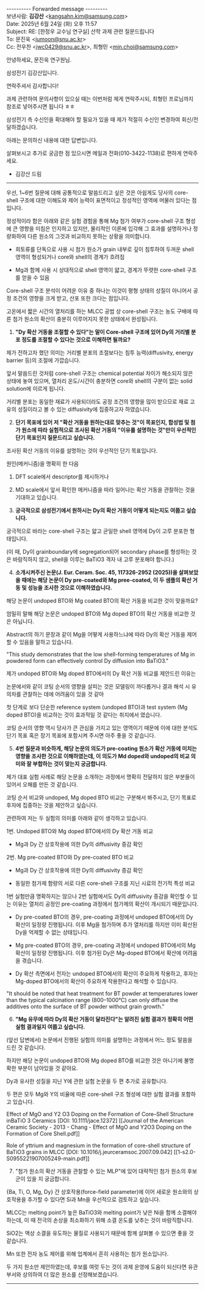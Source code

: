 
  ---------- Forwarded message ---------  
보낸사람: **김강산** <[kangsahn.kim@samsung.com](mailto:kangsahn.kim@samsung.com)>  
Date: 2025년 6월 24일 (화) 오후 11:57  
Subject: RE: [한정우 교수님 연구실] 산학 과제 관련 질문드립니다  
To: 문진욱 <[jumoon@snu.ac.kr](mailto:jumoon@snu.ac.kr)>  
Cc: ­전우찬 <[jwc0429@snu.ac.kr](mailto:jwc0429@snu.ac.kr)>, 최형민 <[min.choi@samsung.com](mailto:min.choi@samsung.com)>

안녕하세요, 문진욱 연구원님.

삼성전기 김강산입니다.

연락주셔서 감사합니다!

과제 관련하여 문의사항이 있으실 때는 이번처럼 제게 연락주시되, 최형민 프로님까지 참조로 넣어주시면 됩니다 ㅎㅎ

삼성전기 측 수신인을 확대해야 할 필요가 있을 때 제가 적절히 수신인 변경하여 회신/전달하겠습니다.

아래는 문의하신 내용에 대한 답변입니다.

살펴보시고 추가로 궁금한 점 있으시면 메일과 전화(010-3422-1138)로 편하게 연락주세요.

- 김강산 드림
---
우선, 1~6번 질문에 대해 공통적으로 말씀드리고 싶은 것은 아쉽게도 당사의 core-shell 구조에 대한 이해도와 제어 능력이 표면적이고 정성적인 영역에 머물러 있다는 점입니다.

정성적이라 함은 아래와 같은 실험 경험을 통해 Mg 첨가 여부가 core-shell 구조 형성에 큰 영향을 미침은 인지하고 있지만, 물리적인 이론에 입각해 그 효과를 설명하거나 정량화하여 다른 원소의 그것과 비교하지 못하는 상황을 의미합니다.

- 희토류를 단독으로 사용 시 첨가 원소가 grain 내부로 깊이 침투하여 두꺼운 shell 영역이 형성되거나 core와 shell의 경계가 흐려짐

- Mg과 함께 사용 시 상대적으로 shell 영역이 얇고, 경계가 뚜렷한 core-shell 구조를 얻을 수 있음

Core-shell 구조 분석이 어려운 이유 중 하나는 이것이 평형 상태의 성질이 아니어서 공정 조건의 영향을 크게 받고, 산포 또한 크다는 점입니다.

고온에서 짧은 시간의 열처리를 하는 MLCC 공법 상 core-shell 구조는 농도 구배에 따른 첨가 원소의 확산이 충분히 이루어지지 못한 상태에서 완성됩니다.

1. __"Dy 확산 거동을 조절할 수 있다"는 말이 Core-shell 구조에 있어 Dy의 거리별 분포 정도를 조절할 수 있다는 것으로 이해하면 될까요?__

제가 전하고자 했던 의미는 거리별 분포의 조절보다는 침투 능력(diffusivity, energy barrier 등)의 조절에 가깝습니다.

앞서 말씀드린 것처럼 core-shell 구조는 chemical potential 차이가 해소되지 않은 상태에 놓여 있으며, 열처리 온도/시간이 충분하면 core와 shell의 구분이 없는 solid solution에 이르게 됩니다.

거리별 분포는 동일한 재료가 사용되더라도 공정 조건의 영향을 많이 받으므로 재료 고유의 성질이라고 볼 수 있는 diffusivity에 집중하고자 하였습니다.

2. __단기 목표에 있어 저 "확산 거동을 원하는대로 맞추는 것"이 목표인지, 합성법 및 첨가 원소에 따라 실험적으로 조사된 확산 거동의 "이유를 설명하는 것"만이 우선적인 단기 목표인지 질문드리고 싶습니다.__

조사된 확산 거동의 이유를 설명하는 것이 우선적인 단기 목표입니다.

원인(메커니즘)을 명확히 한 다음

1) DFT scale에서 descriptor를 제시하거나

2) MD scale에서 앞서 확인한 메커니즘을 따라 일어나는 확산 거동을 관찰하는 것을 기대하고 있습니다.

3. __궁극적으로 삼성전기에서 원하시는 Dy의 확산 거동이 어떻게 되는지도 여쭙고 싶습니다.__

궁극적으로 바라는 core-shell 구조는 얇고 균일한 shell 영역에 Dy이 고루 분포한 형태입니다.

(이 때, Dy이 grainboundary에 segregation되어 secondary phase를 형성하는 것은 바람직하지 않고, shell을 이루는 BaTiO3 격자 내 고루 분포해야 합니다.)
  

4. __소개시켜주신 논문(J. Eur. Ceram. Soc. 45, 117326-2952 (2025))을 살펴보았을 때에는 해당 논문이 Dy pre-coated와 Mg pree-coated, 이 두 샘플의 확산 거동 및 성능을 조사한 것으로 이해하였습니다.__

해당 논문이 undoped BTO와 Mg coated BTO의 확산 거동을 비교한 것이 맞을까요?

엄밀히 말해 해당 논문은 undoped BTO와 Mg doped BTO의 확산 거동을 비교한 것은 아닙니다.

Abstract의 하기 문장과 같이 Mg을 어떻게 사용하느냐에 따라 Dy의 확산 거동을 제어할 수 있음을 말하고 있습니다.


"This study demonstrates that the low shell-forming temperatures of Mg in powdered form can effectively control Dy diffusion into BaTiO3."

제가 undoped BTO와 Mg doped BTO에서의 Dy 확산 거동 비교를 제안드린 이유는

논문에서와 같이 코팅 순서의 영향을 살피는 것은 모델링이 까다롭거나 결과 해석 시 유의차를 관찰하는 데에 어려움이 있을 것 같아

첫 단계로 보다 단순한 reference system (undoped BTO)과 test system (Mg doped BTO)을 비교하는 것이 효과적일 것 같다는 취지에서 였습니다.

  

코팅 순서의 영향 역시 당사가 큰 관심을 가지고 있는 영역이기 때문에 이에 대한 분석도 단기 목표 혹은 장기 목표에 포함시켜 주시면 아주 좋을 것 같습니다.

  

5. __4번 질문과 비슷하게, 해당 논문의 의도가 pre-coating 원소가 확산 거동에 미치는 영향을 조사한 것으로 이해하였는데, 이 의도가 Md doped와 undoped의 비교 의미와 잘 부합하는 것이 맞는지 궁금합니다.__

  

제가 대표 실험 사례로 해당 논문을 소개하는 과정에서 명확히 전달하지 않은 부분들이 있어서 오해를 만든 것 같습니다.

코팅 순서 비교와 undoped, Mg doped BTO 비교는 구분해서 봐주시고, 단기 목표로 후자에 집중하는 것을 제안하고 싶습니다.

  

관련하여 저는 두 실험의 의미를 아래와 같이 생각하고 있습니다.

  

1번. Undoped BTO와 Mg doped BTO에서의 Dy 확산 거동 비교

- Mg과 Dy 간 상호작용에 의한 Dy의 diffusivity 증감 확인

  

2번. Mg pre-coated BTO와 Dy pre-coated BTO 비교

- Mg과 Dy 간 상호작용에 의한 Dy의 diffusivity 증감 확인

- 동일한 첨가제 함량의 서로 다른 core-shell 구조를 지닌 시료의 전기적 특성 비교

  

1번 실험만큼 명확하지는 않으나 2번 실험에서도 Dy의 diffusivity 증감을 확인할 수 있는 이유는 열처리 공정인 pre-coating 과정에서 첨가제의 확산이 개시되기 때문입니다.

- Dy pre-coated BTO의 경우, pre-coating 과정에서 undoped BTO에서의 Dy 확산이 일정량 진행됩니다. 이후 Mg을 첨가하며 추가 열처리를 하지만 이미 확산된 Dy을 억제할 수 없는 상태입니다.

- Mg pre-coated BTO의 경우, pre-coating 과정에서 undoped BTO에서의 Mg 확산이 일정량 진행됩니다. 이후 첨가된 Dy은 Mg-doped BTO에서 확산에 어려움을 겪습니다.

- Dy 확산 측면에서 전자는 undoped BTO에서의 확산이 주요하게 작용하고, 후자는 Mg-doped BTO에서의 확산이 주요하게 작용한다고 해석할 수 있습니다.

  

"It should be noted that heat treatment for BT powder at temperatures lower than the typical calcination range (800–1000℃) can only diffuse the additives onto the surface of BT powder without grain growth."

  

6. __"Mg 유무에 따라 Dy의 확산 거동이 달라진다"는 알려진 실험 결과가 정확히 어떤 실험 결과일지 여쭙고 싶습니다.__

  

(앞선 답변에서) 논문에서 진행된 실험의 의미를 설명하는 과정에서 어느 정도 말씀을 드린 것 같습니다.

  

하지만 해당 논문이 undoped BTO와 Mg doped BTO를 비교한 것은 아니기에 불명확한 부분이 남아있을 것 같아요.

Dy과 유사한 성질을 지닌 Y에 관한 실험 논문을 두 편 추가로 공유합니다.

두 편은 모두 Mg와 Y의 비율에 따른 core-shell 구조 형성에 대한 실험 결과를 포함하고 있습니다.

  

Effect of MgO and Y2 O3 Doping on the Formation of Core–Shell Structure inBaTiO 3 Ceramics [DOI: 10.1111/jace.12372]
[[Journal of the American Ceramic Society - 2013 - Chang - Effect of MgO and Y2O3 Doping on the Formation of Core Shell.pdf]]

Role of yttrium and magnesium in the formation of core-shell structure of BaTiO3 grains in MLCC [DOI: 10.1016/j.jeurceramsoc.2007.09.042]
[[1-s2.0-S0955221907005249-main.pdf]]

  

7. "첨가 원소의 확산 거동을 관찰할 수 있는 MLP"에 있어 대략적인 첨가 원소의 후보군이 있을 지 궁금합니다.

  

{Ba, Ti, O, Mg, Dy} 간 상호작용(force-field parameter)에 이어 새로운 원소와의 상호작용을 추가할 수 있다면 Si과 Mn을 우선적으로 검토하고 싶습니다.

  

MLCC는 melting point가 높은 BaTiO3와 melting point가 낮은 Ni을 함께 소결해야 하는데, 이 때 전극의 손상을 최소화하기 위해 소결 온도를 낮추는 것이 바람직합니다.

SiO2는 액상 소결을 유도하는 물질로 사용되기 때문에 함께 살펴볼 수 있으면 좋을 것 같습니다.

Mn 또한 전자 농도 제어를 위해 업계에서 흔히 사용하는 첨가 원소입니다.



두 가지 원소만 제안하였는데, 후보를 여럿 두는 것이 과제 운영에 도움이 되신다면 유관 부서와 상의하여 더 많은 원소를 선정해보겠습니다.

  
---
